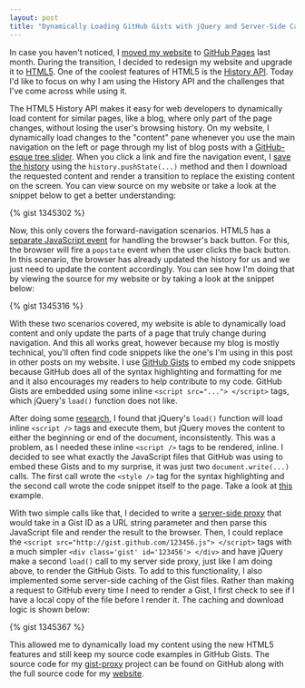 ```yaml
---
layout: post
title: "Dynamically Loading GitHub Gists with jQuery and Server-Side Caching"
---
```


In case you haven't noticed, I [moved my website](http://mbmccormick.com/2011/10/ditching-wordpress-for-jekyll-and-github/) to [GitHub Pages](http://pages.github.com/) last month. During the transition, I decided to redesign my website and upgrade it to [HTML5](http://www.html5rocks.com/en/). One of the coolest features of HTML5 is the [History API](http://html5demos.com/history). Today I'd like to focus on why I am using the History API and the challenges that I've come across while using it.

The HTML5 History API makes it easy for web developers to dynamically load content for similar pages, like a blog, where only part of the page changes, without losing the user's browsing history. On my website, I dynamically load changes to the "content" pane whenever you use the main navigation on the left or page through my list of blog posts with a [GitHub-esque tree slider](https://github.com/blog/760-the-tree-slider). When you click a link and fire the navigation event, I [save the history](https://developer.mozilla.org/en/DOM/Manipulating_the_browser_history#The_pushState().C2.A0method) using the `history.pushState(...)` method and then I download the requested content and render a transition to replace the existing content on the screen. You can view source on my website or take a look at the snippet below to get a better understanding:

{% gist 1345302 %}

Now, this only covers the forward-navigation scenarios. HTML5 has a [separate JavaScript event](https://developer.mozilla.org/en/DOM/Manipulating_the_browser_history#The_popstate_event) for handling the browser's back button. For this, the browser will fire a `popstate` event when the user clicks the back button. In this scenario, the browser has already updated the history for us and we just need to update the content accordingly. You can see how I'm doing that by viewing the source for my website or by taking a look at the snippet below:

{% gist 1345316 %}

With these two scenarios covered, my website is able to dynamically load content and only update the parts of a page that truly change during navigation. And this all works great, however because my blog is mostly technical, you'll often find code snippets like the one's I'm using in this post in other posts on my website. I use [GitHub Gists](https://gist.github.com/) to embed my code snippets because GitHub does all of the syntax highlighting and formatting for me and it also encourages my readers to help contribute to my code. GitHub Gists are embedded using some inline `<script src="..."> </script>` tags, which jQuery's `load()` function does not like.

After doing some [research](http://stackoverflow.com/questions/889967/jquery-load-call-doesnt-execute-javascript-in-loaded-html-file), I found that jQuery's `load()` function will load inline `<script />` tags and execute them, but jQuery moves the content to either the beginning or end of the document, inconsistently. This was a problem, as I needed these inline `<script />` tags to be rendered, inline. I decided to see what exactly the JavaScript files that GitHub was using to embed these Gists and to my surprise, it was just two `document.write(...)` calls. The first call wrote the `<style />` tag for the syntax highlighting and the second call wrote the code snippet itself to the page. Take a look at [this](https://gist.github.com/1345302.js) example.

With two simple calls like that, I decided to write a [server-side proxy](https://github.com/mbmccormick/gist-proxy) that would take in a Gist ID as a URL string parameter and then parse this JavaScript file and render the result to the browser. Then, I could replace the `<script src="http://gist.github.com/123456.js"> </script>` tags with a much simpler `<div class='gist' id='123456'> </div>` and have jQuery make a second `load()` call to my server side proxy, just like I am doing above, to render the GitHub Gists. To add to this functionality, I also implemented some server-side caching of the Gist files. Rather than making a request to GitHub every time I need to render a Gist, I first check to see if I have a local copy of the file before I render it. The caching and download logic is shown below:

{% gist 1345367 %}

This allowed me to dynamically load my content using the new HTML5 features and still keep my source code examples in GitHub Gists. The source code for my [gist-proxy](https://github.com/mbmccormick/gist-proxy) project can be found on GitHub along with the full source code for my [website](https://github.com/mbmccormick/mbmccormick.github.com).
